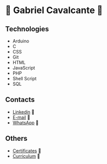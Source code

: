 # :rocket: Gabriel Cavalcante :rocket: 

## Technologies
* Arduino
* C
* CSS
* Git
* HTML
* JavaScript
* PHP
* Shell Script
* SQL

## Contacts
* [Linkedin](https://www.linkedin.com/in/gabriel-cavalcante-225076242) :link:
* [E-mail](mailto:gabriel.lcifba@gmail.com) :link:
* [WhatsApp](http://wa.me/5574981343313) :link:

## Others
* [Certificates](https://drive.google.com/drive/u/1/folders/1d0CI4v6SahD471GgcGoZ1BvCuf5F-Am-) :link:
* [Curriculum](https://drive.google.com/file/d/1mvi-NQ9QeWJnNZxeRcqKuAM-F9I9uIwk/view?usp=share_link) :link:
